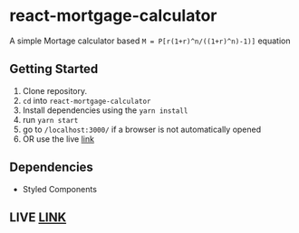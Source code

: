 # react-mortgage-calculator

A simple Mortage calculator based `M = P[r(1+r)^n/((1+r)^n)-1)]` equation 

## Getting Started

1. Clone repository.
2. `cd` into `react-mortgage-calculator`
2. Install dependencies using the `yarn install`
3. run `yarn start`
4. go to `/localhost:3000/` if a browser is not automatically opened
5. OR use the live [link](https://stupefied-varahamihira-351fda.netlify.app/)

## Dependencies
- Styled Components

## LIVE [LINK](https://stupefied-varahamihira-351fda.netlify.app/)
